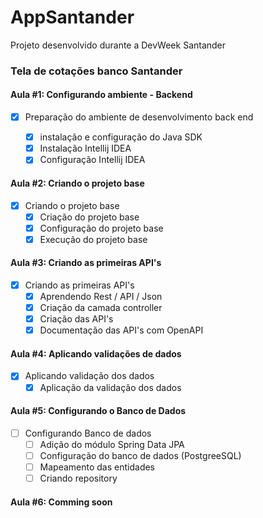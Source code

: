 # AppSantander
Projeto desenvolvido durante a DevWeek Santander

### Tela de cotações banco Santander

#### Aula #1: Configurando ambiente - Backend

 - [x] Preparação do ambiente de desenvolvimento back end
   
    - [x] instalação e configuração do Java SDK
    - [x] Instalação  Intellij IDEA
    - [x] Configuração Intellij IDEA

#### Aula #2: Criando o projeto base
   
 - [x] Criando o projeto base
    - [x] Criação do projeto base
    - [x] Configuração do projeto base
    - [x] Execução do projeto base

#### Aula #3: Criando as primeiras API's

 - [x] Criando as primeiras API's
    - [x] Aprendendo Rest / API / Json
    - [x] Criação da camada controller
    - [x] Criação das API's
    - [x] Documentação das API's com OpenAPI

#### Aula #4: Aplicando validações de dados

 - [x] Aplicando validação dos dados 
    - [x] Aplicação da validação dos dados
  
#### Aula #5: Configurando o Banco de Dados

 - [ ] Configurando Banco de dados
    - [ ] Adição do módulo Spring Data JPA
    - [ ] Configuração do banco de dados (PostgreeSQL)
    - [ ] Mapeamento das entidades
    - [ ] Criando repository

#### Aula #6: Comming soon
